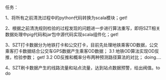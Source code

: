 任务：

1、将所有之前清洗过程中的python代码转换为scala模块；get!

2、根据之前清洗规则检验的过程发现的问题进一步进行算法重写，即将SZT相关数据处理中pig代码和jar包中源代码实现scala组件化；get!

3、SZT打卡数据分为地铁打卡和公交打卡，目前先处理地铁乘客OD数据，公交乘客打卡数据结合公交车GPS数据产生乘客OD数据；
3.1 地铁OD算法实现OD反推，检验参数； get!
3.2 OD反推和概率分布两种预测路径算法的对比； doing....

4、SZT刷卡数据产生的线路流量和站点流量，达到站点数据预警，给出阀值。to do
